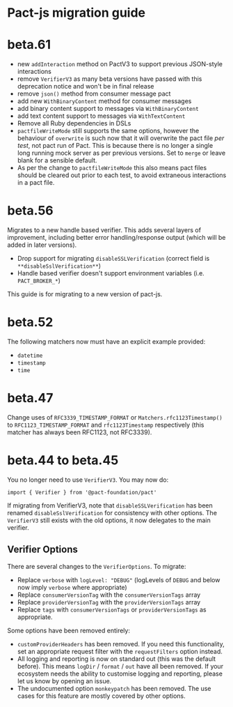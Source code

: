 # Pact-js migration guide

# beta.61

* new `addInteraction` method on PactV3 to support previous JSON-style interactions
* remove `VerifierV3` as many beta versions have passed with this deprecation notice and won't be in final release
* remove `json()` method from consumer message pact
* add new `WithBinaryContent` method for consumer messages
* add binary content support to messages via `WithBinaryContent`
* add text content support to messages via `WithTextContent`
* Remove all Ruby dependencies in DSLs
* `pactfileWriteMode` still supports the same options, however the behaviour of `overwrite` is such now that it will overwrite the pact file _per test_, not pact run of Pact. This is because there is no longer a single long running mock server as per previous versions. Set to `merge` or leave blank for a sensible default. 
* As per the change to `pactfileWriteMode` this also means pact files should be cleared out prior to each test, to avoid extraneous interactions in a pact file.

# beta.56

Migrates to a new handle based verifier. This adds several layers of improvement, including better error handling/response output (which will be added in later versions).

* Drop support for migrating `disableSSLVerification` (correct field is `**disableSslVerification**`)
* Handle based verifier doesn't support environment variables (i.e. `PACT_BROKER_*`)

This guide is for migrating to a new version of pact-js.
# beta.52

The following matchers now must have an explicit example provided:

* `datetime`
* `timestamp`
* `time`

# beta.47

Change uses of `RFC3339_TIMESTAMP_FORMAT` or `Matchers.rfc1123Timestamp()` to
`RFC1123_TIMESTAMP_FORMAT` and `rfc1123Timestamp` respectively (this matcher
has always been RFC1123, not RFC3339).

# beta.44 to beta.45

You no longer need to use `VerifierV3`. You may now do:

```
import { Verifier } from '@pact-foundation/pact'
```

If migrating from VerifierV3, note that `disableSSLVerification` has been
renamed `disableSslVerification` for consistency with other options.
The `VerifierV3` still exists with the old options, it now delegates to the main verifier.

## Verifier Options

There are several changes to the `VerifierOptions`. To migrate:

- Replace `verbose` with `logLevel: "DEBUG"` (logLevels of `DEBUG` and below now imply `verbose` where appropriate)
- Replace `consumerVersionTag` with the `consumerVersionTags` array
- Replace `providerVersionTag` with the `providerVersionTags` array
- Replace `tags` with `consumerVersionTags` or `providerVersionTags` as appropriate.

Some options have been removed entirely:

- `customProviderHeaders` has been removed. If you need this functionality, set an
  appropriate request filter with the `requestFilters` option instead.
- All logging and reporting is now on standard out (this was the default before).
  This means `logDir` / `format` / `out` have all been removed. If your ecosystem needs
  the ability to customise logging and reporting, please let us know by opening an issue.
- The undocumented option `monkeypatch` has been removed. The use cases for this
  feature are mostly covered by other options.
